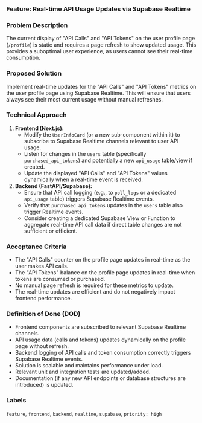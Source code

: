 ### Feature: Real-time API Usage Updates via Supabase Realtime

### Problem Description

The current display of "API Calls" and "API Tokens" on the user profile page (`/profile`) is static and requires a page refresh to show updated usage. This provides a suboptimal user experience, as users cannot see their real-time consumption.

### Proposed Solution

Implement real-time updates for the "API Calls" and "API Tokens" metrics on the user profile page using Supabase Realtime. This will ensure that users always see their most current usage without manual refreshes.

### Technical Approach

1.  **Frontend (Next.js):**
    *   Modify the `UserInfoCard` (or a new sub-component within it) to subscribe to Supabase Realtime channels relevant to user API usage.
    *   Listen for changes in the `users` table (specifically `purchased_api_tokens`) and potentially a new `api_usage` table/view if created.
    *   Update the displayed "API Calls" and "API Tokens" values dynamically when a real-time event is received.
2.  **Backend (FastAPI/Supabase):**
    *   Ensure that API call logging (e.g., to `poll_logs` or a dedicated `api_usage` table) triggers Supabase Realtime events.
    *   Verify that `purchased_api_tokens` updates in the `users` table also trigger Realtime events.
    *   Consider creating a dedicated Supabase View or Function to aggregate real-time API call data if direct table changes are not sufficient or efficient.

### Acceptance Criteria

-   The "API Calls" counter on the profile page updates in real-time as the user makes API calls.
-   The "API Tokens" balance on the profile page updates in real-time when tokens are consumed or purchased.
-   No manual page refresh is required for these metrics to update.
-   The real-time updates are efficient and do not negatively impact frontend performance.

### Definition of Done (DOD)

-   Frontend components are subscribed to relevant Supabase Realtime channels.
-   API usage data (calls and tokens) updates dynamically on the profile page without refresh.
-   Backend logging of API calls and token consumption correctly triggers Supabase Realtime events.
-   Solution is scalable and maintains performance under load.
-   Relevant unit and integration tests are updated/added.
-   Documentation (if any new API endpoints or database structures are introduced) is updated.

### Labels

`feature`, `frontend`, `backend`, `realtime`, `supabase`, `priority: high`
